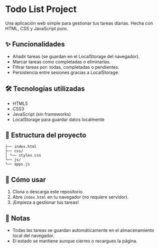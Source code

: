 # Todo List Project

Una aplicación web simple para gestionar tus tareas diarias. Hecha con HTML, CSS y JavaScript puro.

## ✨ Funcionalidades

- Añadir tareas (se guardan en el LocalStorage del navegador).
- Marcar tareas como completadas o eliminarlas.
- Filtrar tareas por: todas, completadas o pendientes.
- Persistencia entre sesiones gracias a LocalStorage.

## 🛠️ Tecnologías utilizadas

- HTML5
- CSS3
- JavaScript (sin frameworks)
- LocalStorage para guardar datos localmente

## 📁 Estructura del proyecto
```
├── index.html
├── css/
│ └── styles.css
└── js/
└── apps.js
```

## 🚀 Cómo usar

1. Clona o descarga este repositorio.
2. Abre `index.html` en tu navegador (no requiere servidor).
3. ¡Empieza a gestionar tus tareas!

## 📝 Notas

- Todas las tareas se guardan automáticamente en el almacenamiento local del navegador.
- El estado se mantiene aunque cierres o recargues la página.